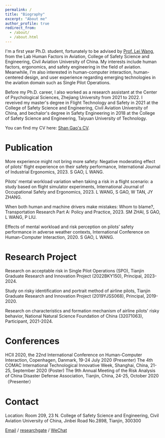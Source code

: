 ```yaml
---
permalink: /
title: "Biography"
excerpt: "About me"
author_profile: true
redirect_from: 
  - /about/
  - /about.html
---
```


I'm a first year Ph.D. student, fortunately to be advised by [Prof. Lei Wang](https://www.cauc.edu.cn/yjsy/info/1139/1441.htm/), from the Lab Human Factors in Aviation, College of Safety Science and Engineering, Civil Aviation University of China. My interests include human factors, ergonomics, and safety engineering in the field of aviation. Meanwhile, I'm also interested in human-computer interaction, human-centered design, and user experience regarding emerging technologies in the aviation domain such as Single Pilot Operations.

Before my Ph.D. career, I also worked as a research assistant at the Center of Psychological Sciences, Zhejiang University from 2021 to 2022. I reveived my master's degree in Flight Technology and Safety in 2021 at the College of Safety Science and Engineering, Civil Aviation University of China, and bechalor's degree in Safety Engineering in 2018 at the College of Safety Science and Engineering, Taiyuan University of Technology.

You can find my CV here: [Shan Gao's CV](../assets/CV.pdf).

Publication
======
More experience might not bring more safety: Negative moderating effect of pilots’ flight experience on their safety performance, 
International Journal of Industrial Ergonomics,
2023. S GAO, L WANG.

Pilots’ mental workload variation when taking a risk in a flight scenario: a study based on flight simulator experiments,
International Journal of Occupational Safety and Ergonomics,
2023. L WANG, S GAO, W TAN, JY ZHANG.

When both human and machine drivers make mistakes: Whom to blame?,
Transportation Research Part A: Policy and Practice,
2023. SM ZHAI, S GAO, L WANG, P LIU.

Effects of mental workload and risk perception on pilots’ safety performance in adverse weather contexts,
International Conference on Human-Computer Interaction,
2020. S GAO, L WANG.

Research Project
======
Research on acceptable risk in Single Pilot Operations (SPO),
Tianjin Graduate Research and Innovation Project (2022BKY150),
Principal, 2023-2024.

Study on risky identification and portrait method of airline pilots,
Tianjin Graduate Research and Innovation Project (2019YJSS068),
Principal, 2019-2020.

Research on characteristics and formation mechanism of airline pilots' risky behavior,
National Natural Science Foundation of China (32071063),
Participant, 2021-2024.

Conferences
======
HCII 2020, the 22nd International Conference on Human-Computer Interaction, Copenhagen, Danmark, 19-24 July 2020 (Presenter)
The 4th COMAC International Technological Innovative Week, Shanghai, China, 21-25, September 2020 (Poster)
The 9th Annual Meeting of the Risk Analysis of China Disaster Defense Association, Tianjin, China, 24-25, October 2020（Presenter）

Contact
======
Location: Room 209, 23 N. College of Safety Science and Engineering, Civil Aviation University of China, Jinbei Road No.2898, Tianjin, 300300

[Email](shangao2022@foxmail.com) / [researchgate](https://www.researchgate.net/profile/Shan-Gao-66?ev=hdr_xprf) / [WeChat](../image/wechat.jpg)
